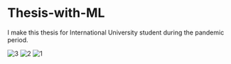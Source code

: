 # Thesis-with-ML
I make this thesis for International University student during the pandemic period.

![3](https://github.com/Muzamilofficial/Thesis-with-ML/assets/113015136/cae734b1-16bb-43a1-b0ad-45138e3f8402)
![2](https://github.com/Muzamilofficial/Thesis-with-ML/assets/113015136/7ab0168b-da63-439a-ae3c-d6cc7133fe08)
![1](https://github.com/Muzamilofficial/Thesis-with-ML/assets/113015136/6d754723-33ca-4a08-bde8-9aa07ed0d1b7)
